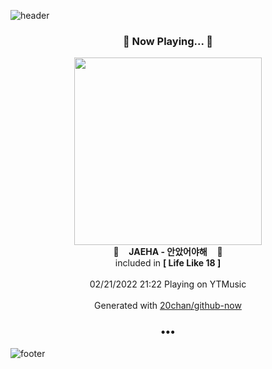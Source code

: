 ![header](https://capsule-render.vercel.app/api?type=wave&height=170&section=header&text=Hi.%20I'm%20SHIFT&fontColor=090707&fontAlignX=45&fontAlignY=65&fontSize=100)

<h3 align="center">🎵 Now Playing... 🎵</h3>
<p align="center">
  <a href="https://music.youtube.com/watch?v=VHyZ6bXTYfI">
    <img width="300" src="https://lh3.googleusercontent.com/45qkjy8Pvp-Ccf_LAGPJf0nDhLzuMB-X7DZR9zCAsd-W-mnqXPO5nnygixOOxqp7BnIGXUc7uGVghBY_">
  </a>
  <br>
  🎵&nbsp&nbsp&nbsp <b>JAEHA - 안았어야해</b> &nbsp&nbsp&nbsp🎵
  <br>
  included in <b>[ Life Like 18 ]</b>
  
  <br />
  <br />
  02/21/2022 21:22 Playing on YTMusic
  <br />
  <br />
  Generated with <a href="https://github.com/20chan/github-now">20chan/github-now</a>
</p>

<h3 align="center">•••</h3>

![footer](https://capsule-render.vercel.app/api?type=wave&height=150&section=footer)
